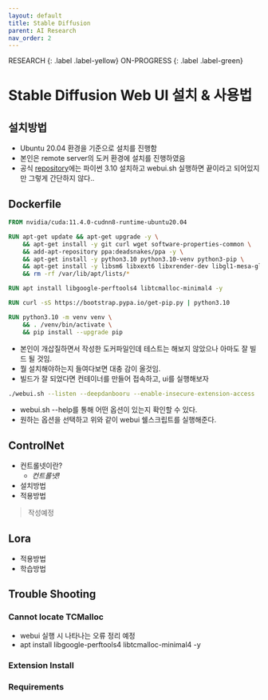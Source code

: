 ```yaml
---
layout: default
title: Stable Diffusion
parent: AI Research
nav_order: 2
---
```


RESEARCH
{: .label .label-yellow}
ON-PROGRESS
{: .label .label-green}

# Stable Diffusion Web UI 설치 & 사용법

## 설치방법
- Ubuntu 20.04 환경을 기준으로 설치를 진행함
- 본인은 remote server의 도커 환경에 설치를 진행하였음
- 공식 [repository](https://github.com/AUTOMATIC1111/stable-diffusion-webui)에는 파이썬 3.10 설치하고 webui.sh 실행하면 끝이라고 되어있지만 그렇게 간단하지 않다..

## Dockerfile
```dockerfile
FROM nvidia/cuda:11.4.0-cudnn8-runtime-ubuntu20.04

RUN apt-get update && apt-get upgrade -y \
    && apt-get install -y git curl wget software-properties-common \
    && add-apt-repository ppa:deadsnakes/ppa -y \
    && apt-get install -y python3.10 python3.10-venv python3-pip \
    && apt-get install -y libsm6 libxext6 libxrender-dev libgl1-mesa-glx libglib2.0-0 \
    && rm -rf /var/lib/apt/lists/*

RUN apt install libgoogle-perftools4 libtcmalloc-minimal4 -y

RUN curl -sS https://bootstrap.pypa.io/get-pip.py | python3.10

RUN python3.10 -m venv venv \
    && . /venv/bin/activate \
    && pip install --upgrade pip
```
- 본인이 개삽질하면서 작성한 도커파일인데 테스트는 해보지 않았으나 아마도 잘 빌드 될 것임.
- 뭘 설치해야하는지 들여다보면 대충 감이 올것임.
- 빌드가 잘 되었다면 컨테이너를 만들어 접속하고, ui를 실행해보자
```bash
./webui.sh --listen --deepdanbooru --enable-insecure-extension-access
```
- webui.sh --help를 통해 어떤 옵션이 있는지 확인할 수 있다. 
- 원하는 옵션을 선택하고 위와 같이 webui 쉘스크립트를 실행해준다.

## ControlNet
- 컨트롤넷이란?
    - *컨트롤넷!*
- 설치방법
- 적용방법
> 작성예정

## Lora
- 적용방법
- 학습방법

## Trouble Shooting
### Cannot locate TCMalloc
- webui 실행 시 나타나는 오류 정리 예정
- apt install libgoogle-perftools4 libtcmalloc-minimal4 -y

### Extension Install
### Requirements